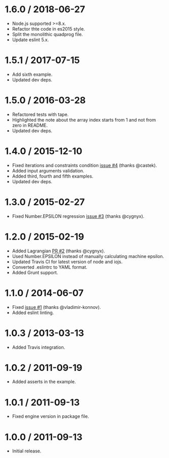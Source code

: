 1.6.0 / 2018-06-27
==================

* Node.js supported >=8.x.
* Refactor thte code in es2015 style.
* Split the monolithic quadprog file.
* Update eslint 5.x.

1.5.1 / 2017-07-15
==================

* Add sixth example.
* Updated dev deps.

1.5.0 / 2016-03-28
==================

* Refactored tests with tape.
* Highlighted the note about the array index starts from 1 and not from zero in README.
* Updated dev deps.

1.4.0 / 2015-12-10
==================

* Fixed iterations and constraints condition [issue #4](https://github.com/albertosantini/node-quadprog/issues/4) (thanks @castek).
* Added input arguments validation.
* Added third, fourth and fifth examples.
* Updated dev deps.

1.3.0 / 2015-02-27
==================

* Fixed Number.EPSILON regression [issue #3](https://github.com/albertosantini/node-quadprog/issues/3) (thanks @cygnyx).

1.2.0 / 2015-02-19
==================

* Added Lagrangian [PR #2](https://github.com/albertosantini/node-quadprog/pull/2) (thanks @cygnyx).
* Used Number.EPSILON instead of manually calculating machine epsilon.
* Updated Travis CI for latest version of node and iojs.
* Converted .eslintrc to YAML format.
* Added Grunt support.

1.1.0 / 2014-06-07
==================

* Fixed [issue #1](https://github.com/albertosantini/node-quadprog/issues/1) (thanks @vladimir-konnov).
* Added eslint linting.

1.0.3 / 2013-03-13
==================

* Added Travis integration.

1.0.2 / 2011-09-19
==================

* Added asserts in the example.

1.0.1 / 2011-09-13
==================

* Fixed engine version in package file.

1.0.0 / 2011-09-13
==================

* Initial release.
